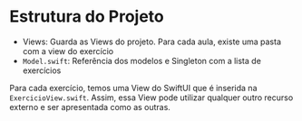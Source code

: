 #  Estrutura do Projeto

- Views: Guarda as Views do projeto. Para cada aula, existe uma pasta com a view do exercício
- `Model.swift`: Referência dos modelos e Singleton com a lista de exercícios

Para cada exercício, temos uma View do SwiftUI que é inserida na `ExercicioView.swift`. Assim, essa View pode utilizar qualquer outro recurso externo e ser apresentada como as outras.

